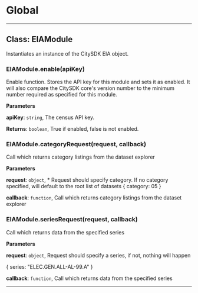 # Global





* * *

## Class: EIAModule
Instantiates an instance of the CitySDK EIA object.

### EIAModule.enable(apiKey) 

Enable function. Stores the API key for this module and sets it as enabled.  It will also compare the CitySDK core's version number to the minimum number required as specified for this module.

**Parameters**

**apiKey**: `string`, The census API key.

**Returns**: `boolean`, True if enabled, false is not enabled.

### EIAModule.categoryRequest(request, callback) 

Call which returns category listings from the dataset explorer

**Parameters**

**request**: `object`, * Request should specify category. If no category specified, will default to the root list of datasets{     category: 05}

**callback**: `function`, Call which returns category listings from the dataset explorer


### EIAModule.seriesRequest(request, callback) 

Call which returns data from the specified series

**Parameters**

**request**: `object`, Request should specify a series, if not, nothing will happen{     series: "ELEC.GEN.ALL-AL-99.A"}

**callback**: `function`, Call which returns data from the specified series




* * *










